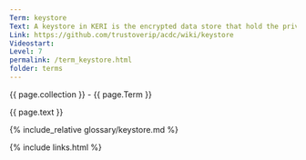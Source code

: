 ```yaml
---
Term: keystore
Text: A keystore in KERI is the encrypted data store that hold the private keys for a collection of AIDs.
Link: https://github.com/trustoverip/acdc/wiki/keystore
Videostart: 
Level: 7
permalink: /term_keystore.html
folder: terms
---
```


{{ page.collection }} - {{ page.Term }}

   {{ page.text }}

{% include_relative glossary/keystore.md %}

 {% include links.html %} 
